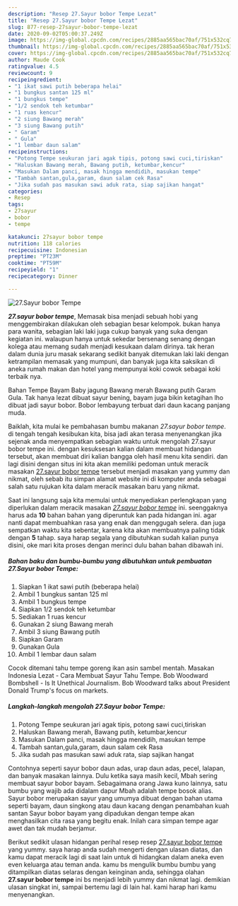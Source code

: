 ```yaml
---
description: "Resep 27.Sayur bobor Tempe Lezat"
title: "Resep 27.Sayur bobor Tempe Lezat"
slug: 877-resep-27sayur-bobor-tempe-lezat
date: 2020-09-02T05:00:37.249Z
image: https://img-global.cpcdn.com/recipes/2885aa565bac70af/751x532cq70/27sayur-bobor-tempe-foto-resep-utama.jpg
thumbnail: https://img-global.cpcdn.com/recipes/2885aa565bac70af/751x532cq70/27sayur-bobor-tempe-foto-resep-utama.jpg
cover: https://img-global.cpcdn.com/recipes/2885aa565bac70af/751x532cq70/27sayur-bobor-tempe-foto-resep-utama.jpg
author: Maude Cook
ratingvalue: 4.5
reviewcount: 9
recipeingredient:
- "1 ikat sawi putih beberapa helai"
- "1 bungkus santan 125 ml"
- "1 bungkus tempe"
- "1/2 sendok teh ketumbar"
- "1 ruas kencur"
- "2 siung Bawang merah"
- "3 siung Bawang putih"
- " Garam"
- " Gula"
- "1 lembar daun salam"
recipeinstructions:
- "Potong Tempe seukuran jari agak tipis, potong sawi cuci,tiriskan"
- "Haluskan Bawang merah, Bawang putih, ketumbar,kencur"
- "Masukan Dalam panci, masak hingga mendidih, masukan tempe"
- "Tambah santan,gula,garam, daun salam cek Rasa"
- "Jika sudah pas masukan sawi aduk rata, siap sajikan hangat"
categories:
- Resep
tags:
- 27sayur
- bobor
- tempe

katakunci: 27sayur bobor tempe 
nutrition: 118 calories
recipecuisine: Indonesian
preptime: "PT23M"
cooktime: "PT59M"
recipeyield: "1"
recipecategory: Dinner

---
```



![27.Sayur bobor Tempe](https://img-global.cpcdn.com/recipes/2885aa565bac70af/751x532cq70/27sayur-bobor-tempe-foto-resep-utama.jpg)

<b><i>27.sayur bobor tempe</i></b>, Memasak bisa menjadi sebuah hobi yang menggembirakan dilakukan oleh sebagian besar kelompok. bukan hanya para wanita, sebagian laki laki juga cukup banyak yang suka dengan kegiatan ini. walaupun hanya untuk sekedar bersenang senang dengan kolega atau memang sudah menjadi kesukaan dalam dirinya. tak heran dalam dunia juru masak sekarang sedikit banyak ditemukan laki laki dengan ketrampilan memasak yang mumpuni, dan banyak juga kita saksikan di aneka rumah makan dan hotel yang mempunyai koki cowok sebagai koki terbaik nya.

Bahan Tempe Bayam Baby jagung Bawang merah Bawang putih Garam Gula. Tak hanya lezat dibuat sayur bening, bayam juga bikin ketagihan lho dibuat jadi sayur bobor. Bobor lembayung terbuat dari daun kacang panjang muda.

Baiklah, kita mulai ke pembahasan bumbu makanan <i>27.sayur bobor tempe</i>. di tengah tengah kesibukan kita, bisa jadi akan terasa menyenangkan jika sejenak anda menyempatkan sebagian waktu untuk mengolah 27.sayur bobor tempe ini. dengan kesuksesan kalian dalam membuat hidangan tersebut, akan membuat diri kalian bangga oleh hasil menu kita sendiri. dan lagi disini dengan situs ini kita akan memiliki pedoman untuk meracik masakan <u>27.sayur bobor tempe</u> tersebut menjadi masakan yang yummy dan nikmat, oleh sebab itu simpan alamat website ini di komputer anda sebagai salah satu rujukan kita dalam meracik masakan baru yang nikmat.


Saat ini langsung saja kita memulai untuk menyediakan perlengkapan yang diperlukan dalam meracik masakan <u><i>27.sayur bobor tempe</i></u> ini. seenggaknya harus ada <b>10</b> bahan bahan yang diperuntuk kan pada hidangan ini. agar nanti dapat membuahkan rasa yang enak dan menggugah selera. dan juga sempatkan waktu kita sebentar, karena kita akan membuatnya paling tidak dengan <b>5</b> tahap. saya harap segala yang dibutuhkan sudah kalian punya disini, oke mari kita proses dengan merinci dulu bahan bahan dibawah ini.

<!--inarticleads1-->

##### Bahan baku dan bumbu-bumbu yang dibutuhkan untuk pembuatan 27.Sayur bobor Tempe:

1. Siapkan 1 ikat sawi putih (beberapa helai)
1. Ambil 1 bungkus santan 125 ml
1. Ambil 1 bungkus tempe
1. Siapkan 1/2 sendok teh ketumbar
1. Sediakan 1 ruas kencur
1. Gunakan 2 siung Bawang merah
1. Ambil 3 siung Bawang putih
1. Siapkan  Garam
1. Gunakan  Gula
1. Ambil 1 lembar daun salam


Cocok ditemani tahu tempe goreng ikan asin sambel mentah. Masakan Indonesia Lezat - Cara Membuat Sayur Tahu Tempe. Bob Woodward Bombshell - Is It Unethical Journalism. Bob Woodward talks about President Donald Trump&#39;s focus on markets. 

<!--inarticleads2-->

##### Langkah-langkah mengolah 27.Sayur bobor Tempe:

1. Potong Tempe seukuran jari agak tipis, potong sawi cuci,tiriskan
1. Haluskan Bawang merah, Bawang putih, ketumbar,kencur
1. Masukan Dalam panci, masak hingga mendidih, masukan tempe
1. Tambah santan,gula,garam, daun salam cek Rasa
1. Jika sudah pas masukan sawi aduk rata, siap sajikan hangat


Contohnya seperti sayur bobor daun adas, urap daun adas, pecel, lalapan, dan banyak masakan lainnya. Dulu ketika saya masih kecil, Mbah sering membuat sayur bobor bayam. Sebagaimana orang Jawa kuno lainnya, satu bumbu yang wajib ada didalam dapur Mbah adalah tempe bosok alias. Sayur bobor merupakan sayur yang umumya dibuat dengan bahan utama seperti bayam, daun singkong atau daun kacang dengan penambahan kuah santan Sayur bobor bayam yang dipadukan dengan tempe akan menghasilkan cita rasa yang begitu enak. Inilah cara simpan tempe agar awet dan tak mudah berjamur. 

Berikut sedikit ulasan hidangan perihal resep resep <u>27.sayur bobor tempe</u> yang yummy. saya harap anda sudah mengerti dengan ulasan diatas, dan kamu dapat meracik lagi di saat lain untuk di hidangkan dalam aneka even even keluarga atau teman anda. kamu bs mengulik bumbu bumbu yang ditampilkan diatas selaras dengan keinginan anda, sehingga olahan <b>27.sayur bobor tempe</b> ini bs menjadi lebih yummy dan nikmat lagi. demikian ulasan singkat ini, sampai bertemu lagi di lain hal. kami harap hari kamu menyenangkan.
